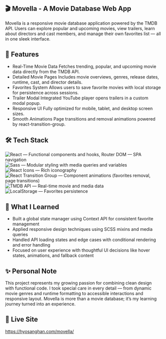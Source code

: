 
## 🎬 Movella - A Movie Database Web App
Movella is a responsive movie database application powered by the TMDB API. Users can explore popular and upcoming movies, view trailers, learn about directors and cast members, and manage their own favorites list — all in one sleek interface.

## 🚀 Features
- Real-Time Movie Data
Fetches trending, popular, and upcoming movie data directly from the TMDB API.
- Detailed Movie Pages
Includes movie overviews, genres, release dates, runtime, cast, and director details.
- Favorites System
Allows users to save favorite movies with local storage for persistence across sessions.
- Trailer Modal
Integrated YouTube player opens trailers in a custom modal popup.
- Responsive UI
Fully optimized for mobile, tablet, and desktop screen sizes.
- Smooth Animations
Page transitions and removal animations powered by react-transition-group.

## 🛠️ Tech Stack
<img alt="React" src="https://img.shields.io/badge/-React-45b8d8?style=flat-square&logo=react&logoColor=white" /> — Functional components and hooks, Router DOM — SPA navigation<br/>
<img alt="Sass" src="https://img.shields.io/badge/-Sass-CC6699?style=flat-square&logo=sass&logoColor=white" /> — Modular styling with media queries and variables<br/>
<img alt="React Icons" src="https://img.shields.io/badge/-React%20Icons-45b8d8?style=flat-square&logo=react&logoColor=white" /> — Rich iconography<br/>
<img alt="React Transition Group" src="https://img.shields.io/badge/-React%20Transition%20Group-DB7093?style=flat-square&logo=react&logoColor=white" /> — Component animations (favorites removal, page transitions)<br/>
<img alt="TMDB API" src="https://img.shields.io/badge/-TMDB%20API-01D277?style=flat-square&logo=themoviedatabase&logoColor=white" /> — Real-time movie and media data<br/>
<img alt="LocalStorage" src="https://img.shields.io/badge/-LocalStorage-F7DF1E?style=flat-square&logo=javascript&logoColor=black" /> — Favorites persistence

## 🧠 What I Learned
- Built a global state manager using Context API for consistent favorite management
- Applied responsive design techniques using SCSS mixins and media queries
- Handled API loading states and edge cases with conditional rendering and error handling
- Focused on user experience with thoughtful UI decisions like hover states, animations, and fallback content

## ✨ Personal Note
This project represents my growing passion for combining clean design with functional code.
I took special care in every detail — from dynamic movie genres and runtime formatting to accessible interactions and responsive layout.
Movella is more than a movie database; it’s my learning journey turned into an experience.

## 🔗 Live Site
https://hyosanghan.com/movella/
